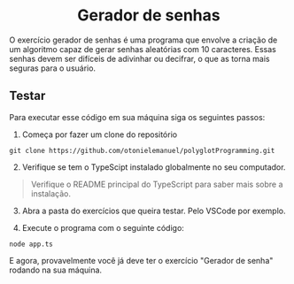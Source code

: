 <h1 align="center">Gerador de senhas</h1>

O exercício gerador de senhas é uma programa que envolve a criação de um algoritmo capaz de gerar senhas aleatórias com 10 caracteres. Essas senhas devem ser difíceis de adivinhar ou decifrar, o que as torna mais seguras para o usuário.

## Testar

Para executar esse código em sua máquina siga os seguintes passos:

1. Começa por fazer um clone do repositório

```
git clone https://github.com/otonielemanuel/polyglotProgramming.git
```

2. Verifique se tem o TypeScipt instalado globalmente no seu computador.

> Verifique o README principal do TypeScript para saber mais sobre a instalação.

3. Abra a pasta do exercícios que queira testar. Pelo VSCode por exemplo.

4. Execute o programa com o seguinte código:

```
node app.ts
```

E agora, provavelmente você já deve ter o exercício "Gerador de senha" rodando na sua máquina.
